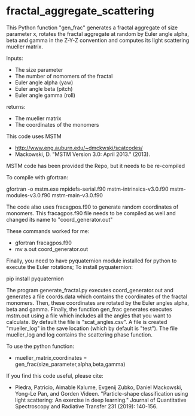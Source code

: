 # fractal_aggregate_scattering

This Python function "gen_frac" generates a fractal aggregate of size parameter x, rotates the fractal aggregate at random by Euler angle alpha, beta and gamma in the Z-Y-Z convention and computes its light scattering mueller matrix.

Inputs:
- The size parameter
- The number of nomomers of the fractal
- Euler angle alpha (yaw)
- Euler angle beta (pitch)
- Euler angle gamma (roll)

returns: 
- The mueller matrix
- The coordinates of the monomers


This code uses MSTM 
- http://www.eng.auburn.edu/~dmckwski/scatcodes/
- Mackowski, D. "MSTM Version 3.0: April 2013." (2013).

MSTM code has been provided the Repo, but it needs to be re-compiled 

To compile with gfortran:

gfortran -o mstm.exe mpidefs-serial.f90 mstm-intrinsics-v3.0.f90 mstm-modules-v3.0.f90 mstm-main-v3.0.f90

The code also uses fracagpos.f90 to generate random coordinates of monomers. This fracagpos.f90 file needs to be compiled as well and changed its name to "coord_generator.out"

These commands worked for me:

- gfortran fracagpos.f90
- mv a.out coord_generator.out

Finally, you need to have pyquaternion module installed for python to execute the Euler rotations; To install pyquaternion:

pip install pyquaternion

The program generate_fractal.py executes coord_generator.out and generates a file coords.data which contains the coordinates of the fractal monomers. Then, these coordinates are rotated by the Euler angles alpha, beta and gamma. Finally, the function gen_frac generates executes mstm.out using a file which includes all the angles that you want to calculate. By default the file is "scat_angles.csv". A file is created "mueller_log" in the save location (which by default is "test"). The file mueller_log and log contains the scattering phase function. 

To use the python function:
- mueller_matrix,coordinates = gen_frac(size_parameter,alpha,beta,gamma) 


If you find this code useful, please cite:
- Piedra, Patricio, Aimable Kalume, Evgenij Zubko, Daniel Mackowski, Yong-Le Pan, and Gorden Videen. "Particle-shape classification using light scattering: An exercise in deep learning." Journal of Quantitative Spectroscopy and Radiative Transfer 231 (2019): 140-156.


